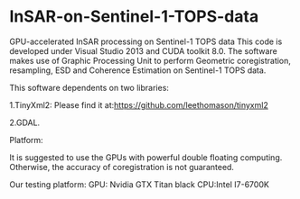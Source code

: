 # InSAR-on-Sentinel-1-TOPS-data
GPU-accelerated InSAR processing on Sentinel-1 TOPS data
This code is developed under Visual Studio 2013 and CUDA toolkit 8.0.
The software makes use of Graphic Processing Unit to perform Geometric coregistration, resampling, ESD and Coherence Estimation on Sentinel-1 TOPS data.

This software dependents on two libraries:

1.TinyXml2:
Please find it at:https://github.com/leethomason/tinyxml2

2.GDAL.

Platform:

It is suggested to use the GPUs with powerful double floating computing.
Otherwise, the accuracy of coregistration is not guaranteed.

Our testing platform:
GPU: Nvidia GTX Titan black  CPU:Intel I7-6700K

